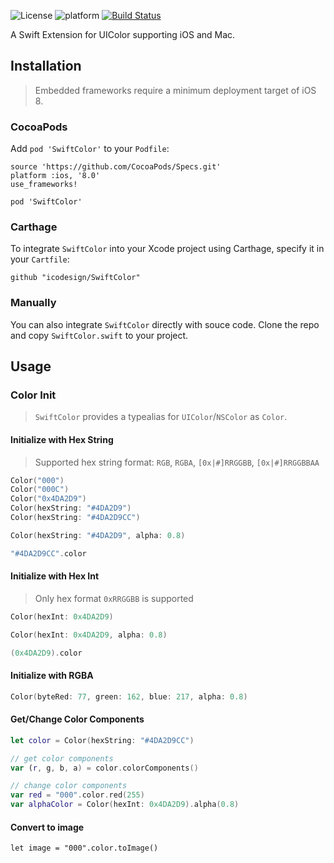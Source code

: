 ![License](https://img.shields.io/badge/license-MIT-green.svg)
![platform](https://img.shields.io/badge/platform-iOS%20%7C%20macOS-blue.svg)
[![Build Status](https://travis-ci.org/icodesign/SwiftColor.svg?branch=master)](https://travis-ci.org/icodesign/SwiftColor) 

A Swift Extension for UIColor supporting iOS and Mac.

## Installation

> Embedded frameworks require a minimum deployment target of iOS 8. 

### CocoaPods

Add ```pod 'SwiftColor'``` to your ```Podfile```: 

```
source 'https://github.com/CocoaPods/Specs.git'
platform :ios, '8.0'
use_frameworks!

pod 'SwiftColor'
```

### Carthage

To integrate ```SwiftColor``` into your Xcode project using Carthage, specify it in your ```Cartfile```:

```
github "icodesign/SwiftColor"
```

### Manually

You can also integrate ```SwiftColor``` directly with souce code. Clone the repo and copy ```SwiftColor.swift``` to your project.

## Usage

### Color Init

> ```SwiftColor``` provides a typealias for ```UIColor```/`NSColor` as ```Color```.

#### Initialize with Hex String

> Supported hex string format: `RGB`, `RGBA`, `[0x|#]RRGGBB`, `[0x|#]RRGGBBAA`

```swift
Color("000")
Color("000C")
Color("0x4DA2D9")
Color(hexString: "#4DA2D9")
Color(hexString: "#4DA2D9CC")

Color(hexString: "#4DA2D9", alpha: 0.8)

"#4DA2D9CC".color
```

#### Initialize with Hex Int

> Only hex format `0xRRGGBB` is supported

```swift
Color(hexInt: 0x4DA2D9)

Color(hexInt: 0x4DA2D9, alpha: 0.8)

(0x4DA2D9).color
```

#### Initialize with RGBA

```swift
Color(byteRed: 77, green: 162, blue: 217, alpha: 0.8)
```

#### Get/Change Color Components

```swift
let color = Color(hexString: "#4DA2D9CC")

// get color components
var (r, g, b, a) = color.colorComponents()

// change color components
var red = "000".color.red(255)
var alphaColor = Color(hexInt: 0x4DA2D9).alpha(0.8)
```

#### Convert to image

```
let image = "000".color.toImage()
```

